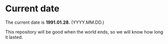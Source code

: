 # Current date

The current date is **1991.01.28.** (YYYY.MM.DD.)

This repository will be good when the world ends, so we will know how long it lasted.
